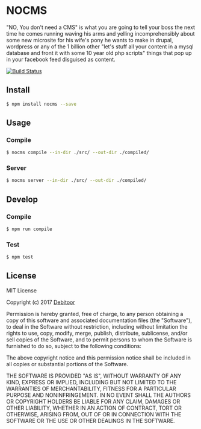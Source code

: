 # NOCMS
"NO, You don't need a CMS" is what you are going to tell your boss the next time he comes running waving his arms and yelling incomprehensibly about some new microsite for his wife's pony he wants to make in drupal, wordpress or any of the 1 billion other "let's stuff all your content in a mysql database and front it with some 10 year old php scripts" things that pop up in your facebook feed disguised as content.

[![Build Status](https://travis-ci.org/debitoor/nocms.svg?branch=master)](https://travis-ci.org/debitoor/nocms)

## Install
``` bash
$ npm install nocms --save
```

## Usage

### Compile
``` bash
$ nocms compile --in-dir ./src/ --out-dir ./compiled/
```

### Server
``` bash
$ nocms server --in-dir ./src/ --out-dir ./compiled/
```

## Develop
### Compile
``` bash
$ npm run compile
```

### Test
``` bash
$ npm test
```

## License
MIT License

Copyright (c) 2017 [Debitoor](https://debitoor.com/)


Permission is hereby granted, free of charge, to any person obtaining a copy
of this software and associated documentation files (the "Software"), to deal
in the Software without restriction, including without limitation the rights
to use, copy, modify, merge, publish, distribute, sublicense, and/or sell
copies of the Software, and to permit persons to whom the Software is
furnished to do so, subject to the following conditions:

The above copyright notice and this permission notice shall be included in all
copies or substantial portions of the Software.

THE SOFTWARE IS PROVIDED "AS IS", WITHOUT WARRANTY OF ANY KIND, EXPRESS OR
IMPLIED, INCLUDING BUT NOT LIMITED TO THE WARRANTIES OF MERCHANTABILITY,
FITNESS FOR A PARTICULAR PURPOSE AND NONINFRINGEMENT. IN NO EVENT SHALL THE
AUTHORS OR COPYRIGHT HOLDERS BE LIABLE FOR ANY CLAIM, DAMAGES OR OTHER
LIABILITY, WHETHER IN AN ACTION OF CONTRACT, TORT OR OTHERWISE, ARISING FROM,
OUT OF OR IN CONNECTION WITH THE SOFTWARE OR THE USE OR OTHER DEALINGS IN THE
SOFTWARE.
